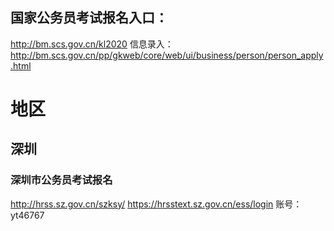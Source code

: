 ## 国家公务员考试报名入口：
http://bm.scs.gov.cn/kl2020
信息录入：
http://bm.scs.gov.cn/pp/gkweb/core/web/ui/business/person/person_apply.html

# 地区
## 深圳
### 深圳市公务员考试报名
http://hrss.sz.gov.cn/szksy/
https://hrsstext.sz.gov.cn/ess/login
账号：yt46767